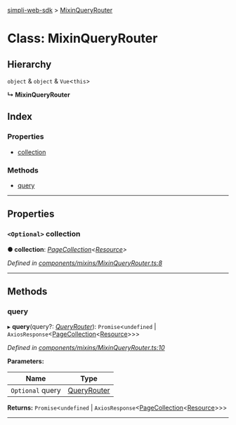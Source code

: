 [simpli-web-sdk](../README.md) > [MixinQueryRouter](../classes/mixinqueryrouter.md)

# Class: MixinQueryRouter

## Hierarchy

 `object` & `object` & `Vue`<`this`>

**↳ MixinQueryRouter**

## Index

### Properties

* [collection](mixinqueryrouter.md#collection)

### Methods

* [query](mixinqueryrouter.md#query)

---

## Properties

<a id="collection"></a>

### `<Optional>` collection

**● collection**: *[PageCollection](pagecollection.md)<[Resource](resource.md)>*

*Defined in [components/mixins/MixinQueryRouter.ts:8](https://github.com/simplitech/simpli-web-sdk/blob/77f6425/src/components/mixins/MixinQueryRouter.ts#L8)*

___

## Methods

<a id="query"></a>

###  query

▸ **query**(query?: *[QueryRouter](../interfaces/queryrouter.md)*): `Promise`<`undefined` \| `AxiosResponse`<[PageCollection](pagecollection.md)<[Resource](resource.md)>>>

*Defined in [components/mixins/MixinQueryRouter.ts:10](https://github.com/simplitech/simpli-web-sdk/blob/77f6425/src/components/mixins/MixinQueryRouter.ts#L10)*

**Parameters:**

| Name | Type |
| ------ | ------ |
| `Optional` query | [QueryRouter](../interfaces/queryrouter.md) |

**Returns:** `Promise`<`undefined` \| `AxiosResponse`<[PageCollection](pagecollection.md)<[Resource](resource.md)>>>

___

